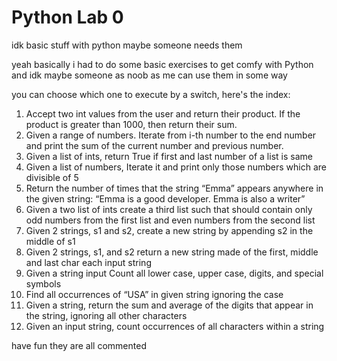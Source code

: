 # Python Lab 0
idk basic stuff with python maybe someone needs them

yeah basically i had to do some basic exercises to get comfy with Python and idk maybe someone as noob as me can use them in some way

you can choose which one to execute by a switch, here's the index:

1. Accept two int values from the user and return their product. If the
product is greater than 1000, then return their sum.
2. Given a range of numbers. Iterate from i-th number to the end number
and print the sum of the current number and previous number.
3. Given a list of ints, return True if first and last number of a list is same
4. Given a list of numbers, Iterate it and print only those numbers which are
divisible of 5
5. Return the number of times that the string “Emma” appears anywhere in
the given string: “Emma is a good developer. Emma is also a writer”
6. Given a two list of ints create a third list such that should contain only
odd numbers from the first list and even numbers from the second list
7. Given 2 strings, s1 and s2, create a new string by appending s2 in the
middle of s1
8. Given 2 strings, s1, and s2 return a new string made of the first, middle
and last char each input string
9. Given a string input Count all lower case, upper case, digits, and special
symbols
10. Find all occurrences of “USA” in given string ignoring the case
11. Given a string, return the sum and average of the digits that appear in
the string, ignoring all other characters
12. Given an input string, count occurrences of all characters within a string

have fun they are all commented
